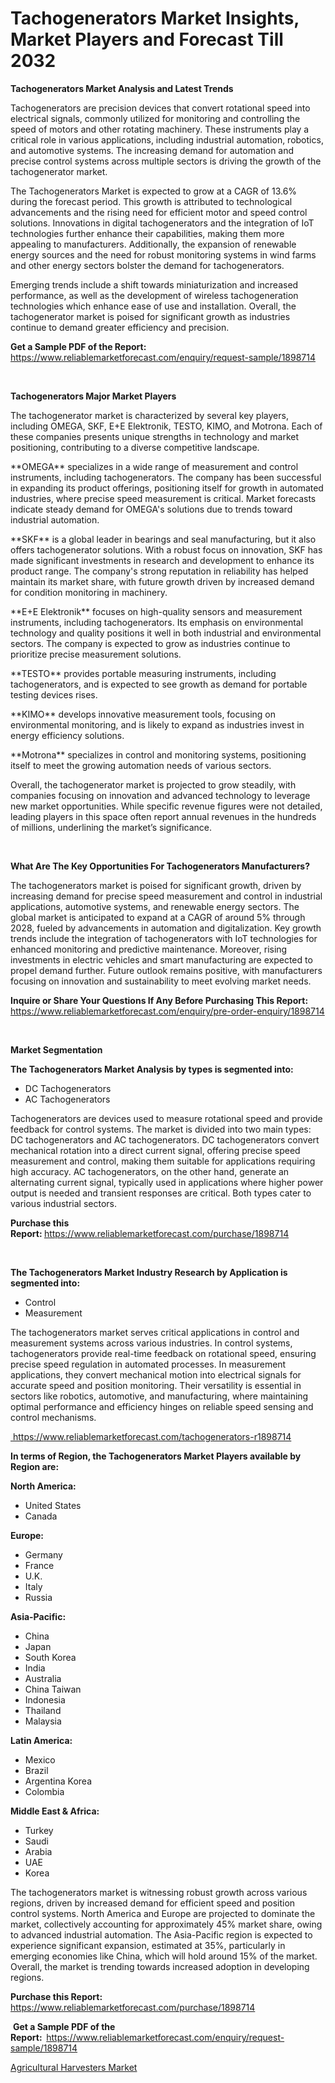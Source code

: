 <p><h1>Tachogenerators Market Insights, Market Players and Forecast Till 2032</h1></p><p><strong>Tachogenerators Market Analysis and Latest Trends</strong></p>
<p><p>Tachogenerators are precision devices that convert rotational speed into electrical signals, commonly utilized for monitoring and controlling the speed of motors and other rotating machinery. These instruments play a critical role in various applications, including industrial automation, robotics, and automotive systems. The increasing demand for automation and precise control systems across multiple sectors is driving the growth of the tachogenerator market.</p><p>The Tachogenerators Market is expected to grow at a CAGR of 13.6% during the forecast period. This growth is attributed to technological advancements and the rising need for efficient motor and speed control solutions. Innovations in digital tachogenerators and the integration of IoT technologies further enhance their capabilities, making them more appealing to manufacturers. Additionally, the expansion of renewable energy sources and the need for robust monitoring systems in wind farms and other energy sectors bolster the demand for tachogenerators.</p><p>Emerging trends include a shift towards miniaturization and increased performance, as well as the development of wireless tachogeneration technologies which enhance ease of use and installation. Overall, the tachogenerator market is poised for significant growth as industries continue to demand greater efficiency and precision.</p></p>
<p><strong>Get a Sample PDF of the Report:&nbsp;</strong> <a href="https://www.reliablemarketforecast.com/enquiry/request-sample/1898714?utm_campaign=1130&utm_medium=2&utm_source=Github&utm_content=ia&utm_term=16022025&utm_id=tachogenerators">https://www.reliablemarketforecast.com/enquiry/request-sample/1898714</a></p>
<p>&nbsp;</p>
<p><strong>Tachogenerators Major Market Players</strong></p>
<p><p>The tachogenerator market is characterized by several key players, including OMEGA, SKF, E+E Elektronik, TESTO, KIMO, and Motrona. Each of these companies presents unique strengths in technology and market positioning, contributing to a diverse competitive landscape.</p><p>**OMEGA** specializes in a wide range of measurement and control instruments, including tachogenerators. The company has been successful in expanding its product offerings, positioning itself for growth in automated industries, where precise speed measurement is critical. Market forecasts indicate steady demand for OMEGA's solutions due to trends toward industrial automation.</p><p>**SKF** is a global leader in bearings and seal manufacturing, but it also offers tachogenerator solutions. With a robust focus on innovation, SKF has made significant investments in research and development to enhance its product range. The company's strong reputation in reliability has helped maintain its market share, with future growth driven by increased demand for condition monitoring in machinery.</p><p>**E+E Elektronik** focuses on high-quality sensors and measurement instruments, including tachogenerators. Its emphasis on environmental technology and quality positions it well in both industrial and environmental sectors. The company is expected to grow as industries continue to prioritize precise measurement solutions.</p><p>**TESTO** provides portable measuring instruments, including tachogenerators, and is expected to see growth as demand for portable testing devices rises. </p><p>**KIMO** develops innovative measurement tools, focusing on environmental monitoring, and is likely to expand as industries invest in energy efficiency solutions.</p><p>**Motrona** specializes in control and monitoring systems, positioning itself to meet the growing automation needs of various sectors. </p><p>Overall, the tachogenerator market is projected to grow steadily, with companies focusing on innovation and advanced technology to leverage new market opportunities. While specific revenue figures were not detailed, leading players in this space often report annual revenues in the hundreds of millions, underlining the market’s significance.</p></p>
<p>&nbsp;</p>
<p><strong>What Are The Key Opportunities For Tachogenerators Manufacturers?</strong></p>
<p><p>The tachogenerators market is poised for significant growth, driven by increasing demand for precise speed measurement and control in industrial applications, automotive systems, and renewable energy sectors. The global market is anticipated to expand at a CAGR of around 5% through 2028, fueled by advancements in automation and digitalization. Key growth trends include the integration of tachogenerators with IoT technologies for enhanced monitoring and predictive maintenance. Moreover, rising investments in electric vehicles and smart manufacturing are expected to propel demand further. Future outlook remains positive, with manufacturers focusing on innovation and sustainability to meet evolving market needs.</p></p>
<p><strong>Inquire or Share Your Questions If Any Before Purchasing This Report:</strong> <a href="https://www.reliablemarketforecast.com/enquiry/pre-order-enquiry/1898714?utm_campaign=1130&utm_medium=2&utm_source=Github&utm_content=ia&utm_term=16022025&utm_id=tachogenerators">https://www.reliablemarketforecast.com/enquiry/pre-order-enquiry/1898714</a></p>
<p>&nbsp;</p>
<p><strong>Market Segmentation</strong></p>
<p><strong>The Tachogenerators Market Analysis by types is segmented into:</strong></p>
<p><ul><li>DC Tachogenerators</li><li>AC Tachogenerators</li></ul></p>
<p><p>Tachogenerators are devices used to measure rotational speed and provide feedback for control systems. The market is divided into two main types: DC tachogenerators and AC tachogenerators. DC tachogenerators convert mechanical rotation into a direct current signal, offering precise speed measurement and control, making them suitable for applications requiring high accuracy. AC tachogenerators, on the other hand, generate an alternating current signal, typically used in applications where higher power output is needed and transient responses are critical. Both types cater to various industrial sectors.</p></p>
<p><strong>Purchase this Report:&nbsp;</strong><a href="https://www.reliablemarketforecast.com/purchase/1898714?utm_campaign=1130&utm_medium=2&utm_source=Github&utm_content=ia&utm_term=16022025&utm_id=tachogenerators">https://www.reliablemarketforecast.com/purchase/1898714</a></p>
<p>&nbsp;</p>
<p><strong>The Tachogenerators Market Industry Research by Application is segmented into:</strong></p>
<p><ul><li>Control</li><li>Measurement</li></ul></p>
<p><p>The tachogenerators market serves critical applications in control and measurement systems across various industries. In control systems, tachogenerators provide real-time feedback on rotational speed, ensuring precise speed regulation in automated processes. In measurement applications, they convert mechanical motion into electrical signals for accurate speed and position monitoring. Their versatility is essential in sectors like robotics, automotive, and manufacturing, where maintaining optimal performance and efficiency hinges on reliable speed sensing and control mechanisms.</p></p>
<p><a href="https://www.reliablemarketforecast.com/tachogenerators-r1898714?utm_campaign=1130&utm_medium=2&utm_source=Github&utm_content=ia&utm_term=16022025&utm_id=tachogenerators">&nbsp;https://www.reliablemarketforecast.com/tachogenerators-r1898714</a></p>
<p><strong>In terms of Region, the Tachogenerators Market Players available by Region are:</strong></p>
<p>
    <p> <strong> North America: </strong>
        <ul>
            <li>United States</li>
            <li>Canada</li>
        </ul>
        </p> 
    <p> <strong> Europe: </strong>
        <ul>
            <li>Germany</li>
            <li>France</li>
            <li>U.K.</li>
            <li>Italy</li>
            <li>Russia</li>
        </ul>
        </p> 
    <p> <strong> Asia-Pacific: </strong>
        <ul>
            <li>China</li>
            <li>Japan</li>
            <li>South Korea</li>
            <li>India</li>
            <li>Australia</li>
            <li>China Taiwan</li>
            <li>Indonesia</li>
            <li>Thailand</li>
            <li>Malaysia</li>
        </ul>
        </p> 
    <p> <strong> Latin America: </strong>
        <ul>
            <li>Mexico</li>
            <li>Brazil</li>
            <li>Argentina Korea</li>
            <li>Colombia</li>
        </ul>
        </p> 
    <p> <strong> Middle East & Africa: </strong>
        <ul>
            <li>Turkey</li>
            <li>Saudi</li>
            <li>Arabia</li>
            <li>UAE</li>
            <li>Korea</li>
        </ul>
    </p>
    </p>
<p><p>The tachogenerators market is witnessing robust growth across various regions, driven by increased demand for efficient speed and position control systems. North America and Europe are projected to dominate the market, collectively accounting for approximately 45% market share, owing to advanced industrial automation. The Asia-Pacific region is expected to experience significant expansion, estimated at 35%, particularly in emerging economies like China, which will hold around 15% of the market. Overall, the market is trending towards increased adoption in developing regions.</p></p>
<p><strong>Purchase this Report: </strong><a href="https://www.reliablemarketforecast.com/purchase/1898714?utm_campaign=1130&utm_medium=2&utm_source=Github&utm_content=ia&utm_term=16022025&utm_id=tachogenerators">https://www.reliablemarketforecast.com/purchase/1898714</a></p>
<p>&nbsp;<strong>Get a Sample PDF of the Report:&nbsp;&nbsp;</strong><a href="https://www.reliablemarketforecast.com/enquiry/request-sample/1898714?utm_campaign=1130&utm_medium=2&utm_source=Github&utm_content=ia&utm_term=16022025&utm_id=tachogenerators">https://www.reliablemarketforecast.com/enquiry/request-sample/1898714</a></p>
<p><strong></strong></p>
<p><p><a href="https://github.com/RickHolmes3/Market-Research-Report-List-7/blob/main/agricultural-harvesters-market.md?utm_campaign=1130&utm_medium=2&utm_source=Github&utm_content=ia&utm_term=16022025&utm_id=tachogenerators">Agricultural Harvesters Market</a></p></p>